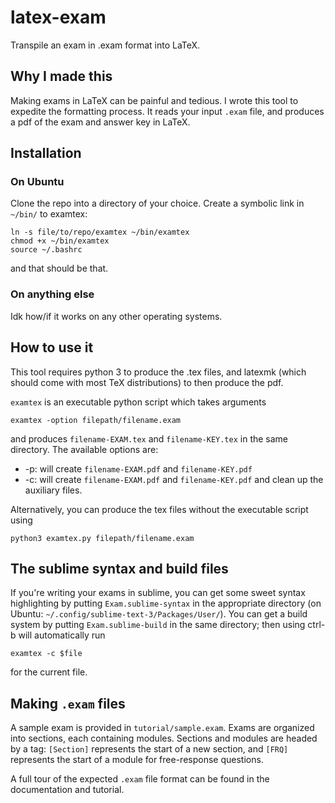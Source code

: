 # latex-exam
Transpile an exam in .exam format into LaTeX.

## Why I made this
Making exams in LaTeX can be painful and tedious. I wrote this tool to expedite the formatting process. It reads your input `.exam` file, and produces a pdf of the exam and answer key in LaTeX.

## Installation
### On Ubuntu
Clone the repo into a directory of your choice. Create a symbolic link in `~/bin/` to examtex:

```
ln -s file/to/repo/examtex ~/bin/examtex
chmod +x ~/bin/examtex
source ~/.bashrc
```

and that should be that.

### On anything else
Idk how/if it works on any other operating systems.

## How to use it
This tool requires python 3 to produce the .tex files, and latexmk (which should come with most TeX distributions) to then produce the pdf.

`examtex` is an executable python script which takes arguments

```
examtex -option filepath/filename.exam
```

and produces `filename-EXAM.tex` and `filename-KEY.tex` in the same directory. The available options are:

* -p: will create `filename-EXAM.pdf` and `filename-KEY.pdf`
* -c: will create `filename-EXAM.pdf` and `filename-KEY.pdf` and clean up the auxiliary files.

Alternatively, you can produce the tex files without the executable script using

```
python3 examtex.py filepath/filename.exam
```

## The sublime syntax and build files
If you're writing your exams in sublime, you can get some sweet syntax highlighting by putting `Exam.sublime-syntax` in the appropriate directory (on Ubuntu: `~/.config/sublime-text-3/Packages/User/`). You can get a build system by putting `Exam.sublime-build` in the same directory; then using ctrl-b will automatically run

```
examtex -c $file
```
for the current file.

## Making `.exam` files
A sample exam is provided in `tutorial/sample.exam`.  Exams are organized into sections, each containing modules. Sections and modules are headed by a tag: `[Section]` represents the start of a new section, and `[FRQ]` represents the start of a module for free-response questions.

A full tour of the expected `.exam` file format can be found in the documentation and tutorial.

